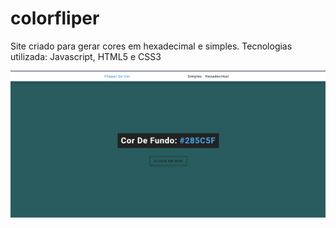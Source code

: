 # colorfliper

Site criado para gerar cores em hexadecimal e simples. Tecnologias utilizada: Javascript, HTML5 e CSS3 



  <img src="./_img/site.png" alt="imagem do site">